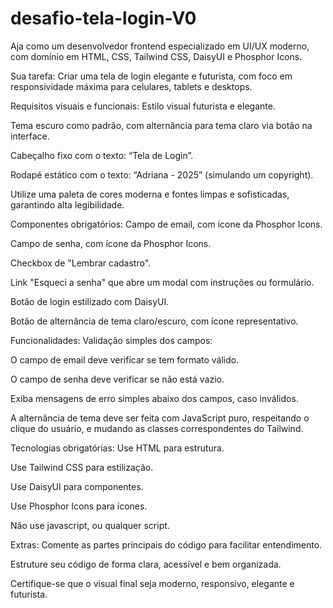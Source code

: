# desafio-tela-login-V0

Aja como um desenvolvedor frontend especializado em UI/UX moderno, com domínio em HTML, CSS, Tailwind CSS, DaisyUI e Phosphor Icons.

Sua tarefa:
Criar uma tela de login elegante e futurista, com foco em responsividade máxima para celulares, tablets e desktops.

Requisitos visuais e funcionais:
Estilo visual futurista e elegante.

Tema escuro como padrão, com alternância para tema claro via botão na interface.

Cabeçalho fixo com o texto: “Tela de Login”.

Rodapé estático com o texto: “Adriana - 2025” (simulando um copyright).

Utilize uma paleta de cores moderna e fontes limpas e sofisticadas, garantindo alta legibilidade.

Componentes obrigatórios:
Campo de email, com ícone da Phosphor Icons.

Campo de senha, com ícone da Phosphor Icons.

Checkbox de "Lembrar cadastro".

Link "Esqueci a senha" que abre um modal com instruções ou formulário.

Botão de login estilizado com DaisyUI.

Botão de alternância de tema claro/escuro, com ícone representativo.

Funcionalidades:
Validação simples dos campos:

O campo de email deve verificar se tem formato válido.

O campo de senha deve verificar se não está vazio.

Exiba mensagens de erro simples abaixo dos campos, caso inválidos.

A alternância de tema deve ser feita com JavaScript puro, respeitando o clique do usuário, e mudando as classes correspondentes do Tailwind.

Tecnologias obrigatórias:
Use HTML para estrutura.

Use Tailwind CSS para estilização.

Use DaisyUI para componentes.

Use Phosphor Icons para ícones.

Não use javascript, ou qualquer script.

Extras:
Comente as partes principais do código para facilitar entendimento.

Estruture seu código de forma clara, acessível e bem organizada.

Certifique-se que o visual final seja moderno, responsivo, elegante e futurista.